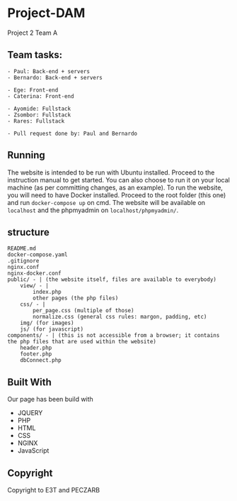 # Project-DAM
Project 2 Team A

## Team tasks: 
    - Paul: Back-end + servers
    - Bernardo: Back-end + servers

    - Ege: Front-end
    - Caterina: Front-end

    - Ayomide: Fullstack
    - Zsombor: Fullstack
    - Rares: Fullstack
 
    - Pull request done by: Paul and Bernardo


## Running
The website is intended to be run with Ubuntu installed. Proceed to the instruction manual to get started.
You can also choose to run it on your local machine (as per committing changes, as an example).
To run the website, you will need to have Docker installed.
Proceed to the root folder (this one) and run `docker-compose up` on cmd.
The website will be available on `localhost` and the phpmyadmin on `localhost/phpmyadmin/`.


## structure
```
README.md
docker-compose.yaml
.gitignore
nginx.conf
nginx-docker.conf
public/ - | (the website itself, files are available to everybody)
    view/ - |
        index.php
        other pages (the php files)
    css/ - |
        per_page.css (multiple of those)
        normalize.css (general css rules: margon, padding, etc)
    img/ (for images)
    js/ (for javascript)
components/ - | (this is not accessible from a browser; it contains the php files that are used within the website)
    header.php
    footer.php
    dbConnect.php
```


## Built With
Our page has been build with
* JQUERY
* PHP
* HTML
* CSS
* NGINX
* JavaScript

## Copyright
Copyright to E3T and PECZARB
